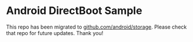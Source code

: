 
Android DirectBoot Sample
=========================

This repo has been migrated to [github.com/android/storage][1]. Please check that repo for future updates. Thank you!

[1]: https://github.com/android/storage
